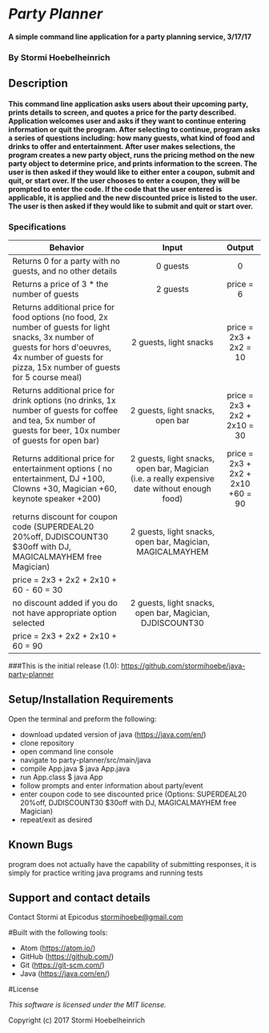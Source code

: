 # _Party Planner_

#### A simple command line application for a party planning service, 3/17/17

### By Stormi Hoebelheinrich

## Description

#### This command line application asks users about their upcoming party, prints details to screen, and quotes a price for the party described. Application welcomes user and asks if they want to continue entering information or quit the program. After selecting to continue, program asks a series of questions including: how many guests, what kind of food and drinks to offer and entertainment. After user makes selections, the program creates a new party object, runs the pricing method on the new party object to determine price, and prints information to the screen. The user is then asked if they would like to either enter a coupon, submit and quit, or start over. If the user chooses to enter a coupon, they will be prompted to enter the code. If the code that the user entered is applicable, it is applied and the new discounted price is listed to the user. The user is then asked if they would like to submit and quit or start over.

### Specifications

| Behavior |   Input   |   Output   |
|----------|:---------:|:----------:|
| Returns 0 for a party with no guests, and no other details | 0 guests| 0 |
| Returns a price of 3 * the number of guests | 2 guests| price = 6 |
| Returns additional price for food options (no food, 2x number of guests for light snacks, 3x number of guests for hors d'oeuvres, 4x number of guests for pizza, 15x number of guests for 5 course meal)| 2 guests, light snacks | price = 2x3 + 2x2 = 10|
| Returns additional price for drink options (no drinks, 1x number of guests for coffee and tea, 5x number of guests for beer, 10x number of guests for open bar)| 2 guests, light snacks, open bar | price = 2x3 + 2x2 + 2x10 = 30|
| Returns additional price for entertainment options ( no entertainment, DJ +100, Clowns +30, Magician +60, keynote speaker +200)|  2 guests, light snacks, open bar, Magician (i.e. a really expensive date without enough food)  |  price = 2x3 + 2x2 + 2x10 +60 = 90 |
| returns discount for coupon code (SUPERDEAL20 20%off, DJDISCOUNT30 $30off with DJ, MAGICALMAYHEM free Magician)| 2 guests, light snacks, open bar, Magician, MAGICALMAYHEM |
| price = 2x3 + 2x2 + 2x10 + 60 - 60 = 30 |
| no discount added if you do not have appropriate option selected| 2 guests, light snacks, open bar, Magician, DJDISCOUNT30 |
| price = 2x3 + 2x2 + 2x10 + 60 = 90 |


###This is the initial release (1.0):
https://github.com/stormihoebe/java-party-planner


## Setup/Installation Requirements
Open the terminal and preform the following:
* download updated version of java (https://java.com/en/)
* clone repository
* open command line console
* navigate to party-planner/src/main/java
* compile App.java $ java App.java
* run App.class $ java App
* follow prompts and enter information about party/event
* enter coupon code to see discounted price (Options: SUPERDEAL20 20%off, DJDISCOUNT30 $30off with DJ, MAGICALMAYHEM free Magician)
* repeat/exit as desired


## Known Bugs
program does not actually have the capability of submitting responses, it is simply for practice writing java programs and running tests


## Support and contact details

Contact Stormi at Epicodus
stormihoebe@gmail.com

#Built with the following tools:

* Atom (https://atom.io/)
* GitHub (https://github.com/)
* Git (https://git-scm.com/)
* Java (https://java.com/en/)

#License

*This software is licensed under the MIT license.*

Copyright (c) 2017 Stormi Hoebelheinrich
